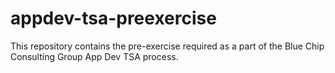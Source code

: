 # appdev-tsa-preexercise
This repository contains the pre-exercise required as a part of the Blue Chip Consulting Group App Dev TSA process.
